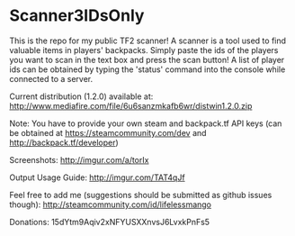 # Scanner3IDsOnly

This is the repo for my public TF2 scanner! A scanner is a tool used to find valuable items in players' backpacks. Simply paste the ids of the players you want to scan in the text box and press the scan button! A list of player ids can be obtained by typing the 'status' command into the console while connected to a server.

Current distribution (1.2.0) available at:
http://www.mediafire.com/file/6u6sanzmkafb6wr/distwin1.2.0.zip

Note: You have to provide your own steam and backpack.tf API keys (can be obtained at https://steamcommunity.com/dev and http://backpack.tf/developer)

Screenshots: http://imgur.com/a/torIx

Output Usage Guide: http://imgur.com/TAT4qJf

Feel free to add me (suggestions should be submitted as github issues though):
http://steamcommunity.com/id/lifelessmango

Donations:
15dYtm9Aqiv2xNFYUSXXnvsJ6LvxkPnFs5
